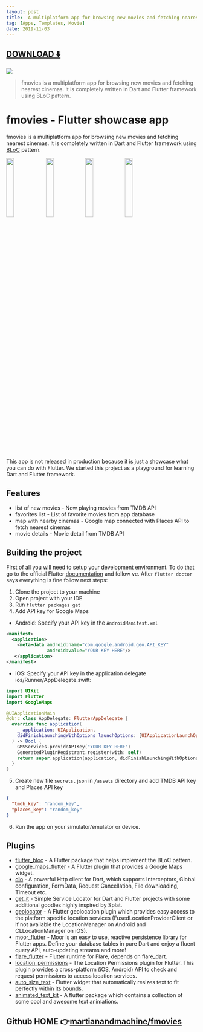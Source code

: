 ```yaml
---
layout: post
title:  A multiplatform app for browsing new movies and fetching nearest cinemas
tag: [Apps, Templates, Movie]
date: 2019-11-03
---
```


 


## [DOWNLOAD ️⬇️ ](https://codeload.github.com/martianandmachine/fmovies/zip/master) 


 
![](https://flutterawesome.com/content/images/2019/10/martianandmachinefmovies.jpg)
 
>
> fmovies is a multiplatform app for browsing new movies and fetching nearest cinemas. It is completely written in Dart and Flutter framework using BLoC pattern.
>

 
# fmovies - Flutter showcase app

fmovies is a multiplatform app for browsing new movies and fetching 
nearest cinemas. It is completely written in Dart and Flutter framework
using [BLoC](https://bloclibrary.dev/#/gettingstarted) pattern. 

<img src="https://raw.githubusercontent.com/martianandmachine/fmovies/master/assets/screenshots/1.png" width="20%" /> <img src="assets/screenshots/2.png" width="20%" /> <img src="assets/screenshots/3.png" width="20%" /> <img src="assets/screenshots/4.png" width="20%" />

This app is not released in production because it is just a showcase
what you can do with Flutter. We started this project as a playground for 
learning Dart and Flutter framework. 

## Features
- list of new movies - Now playing movies from TMDB API
- favorites list - List of favorite movies from app database
- map with nearby cinemas - Google map connected with Places API to fetch 
nearest cinemas
- movie details - Movie detail from TMDB API


## Building the project
First of all you will need to setup your development environment. To 
do that go to the official Flutter 
[documentation](https://flutter.dev/docs/get-started/install) and follow
ve.
After `flutter doctor` says everything is fine follow next steps:
1. Clone the project to your machine
2. Open project with your IDE
3. Run `flutter packages get`
4. Add API key for Google Maps
- Android: Specify your API key in the `AndroidManifest.xml`
```xml
<manifest>
  <application>
    <meta-data android:name="com.google.android.geo.API_KEY"
               android:value="YOUR KEY HERE"/>
   </application>
</manifest>
```
- iOS: Specify your API key in the application delegate ios/Runner/AppDelegate.swift:
```swift
import UIKit
import Flutter
import GoogleMaps

@UIApplicationMain
@objc class AppDelegate: FlutterAppDelegate {
  override func application(
    _ application: UIApplication,
    didFinishLaunchingWithOptions launchOptions: [UIApplicationLaunchOptionsKey: Any]?
  ) -> Bool {
    GMSServices.provideAPIKey("YOUR KEY HERE")
    GeneratedPluginRegistrant.register(with: self)
    return super.application(application, didFinishLaunchingWithOptions: launchOptions)
  }
}
```           
5. Create new file `secrets.json` in `/assets` directory and add TMDB 
API key and Places API key
```json
{
  "tmdb_key": "random_key",
  "places_key": "random_key"
}
```
6. Run the app on your simulator/emulator or device.

## Plugins

- [flutter_bloc](https://pub.dev/packages/flutter_bloc) - A Flutter 
package that helps implement the BLoC pattern.
- [google_maps_flutter](https://pub.dev/packages/google_maps_flutter) - 
A Flutter plugin that provides a Google Maps widget.
- [dio](https://pub.dev/packages/dio) - A powerful Http client for Dart, 
which supports Interceptors, Global configuration, FormData, Request 
Cancellation, File downloading, Timeout etc.
- [get_it](https://pub.dev/packages/get_it) - Simple Service Locator for 
Dart and Flutter projects with some additional goodies highly inspired 
by Splat. 
- [geolocator](https://pub.dev/packages/geolocator) - A Flutter 
geolocation plugin which provides easy access to the platform specific 
location services (FusedLocationProviderClient or if not available the 
LocationManager on Android and CLLocationManager on iOS). 
- [moor_flutter](https://pub.dev/packages/moor_flutter) - Moor is an 
easy to use, reactive persistence library for Flutter apps. Define 
your database tables in pure Dart and enjoy a fluent query API, 
auto-updating streams and more!
- [flare_flutter](https://pub.dev/packages/flare_flutter) - Flutter 
runtime for Flare, depends on flare_dart.
- [location_permissions](https://pub.dev/packages/location_permissions) -
The Location Permissions plugin for Flutter. This plugin provides a 
cross-platform (iOS, Android) API to check and request permissions to 
access location services.
- [auto_size_text](https://pub.dev/packages/auto_size_text) - Flutter 
widget that automatically resizes text to fit perfectly within its bounds.
- [animated_text_kit](https://pub.dev/packages/animated_text_kit) - A 
flutter package which contains a collection of some cool and awesome 
text animations.

## Github HOME 👉[martianandmachine/fmovies](http://github.com/martianandmachine/fmovies)